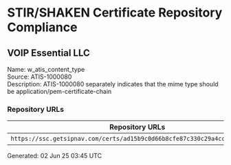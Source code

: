 # STIR/SHAKEN Certificate Repository Compliance

## VOIP Essential LLC

Name: w_atis_content_type\
Source: ATIS-1000080\
Description: ATIS-1000080 separately indicates that the mime type should be application/pem-certificate-chain
### Repository URLs

| Repository URLs | Not After |  Problems | Link |
|-----------------|-----------|-----------|------|
| `https://ssc.getsipnav.com/certs/ad15b9c0d66b8cfe87c330c29a4ccd24fd5c685b` | 04&#160;Apr&#160;25&#160;19:31&#160;UTC | true | [view](../../REPOS/b8ee6cbb3ed8bbe7422c40804b744f4362a131a5/README.md) |


Generated: 02 Jun 25 03:45 UTC